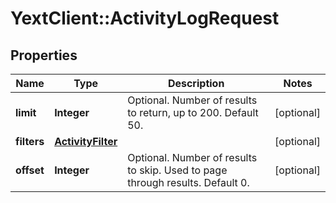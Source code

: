 # YextClient::ActivityLogRequest

## Properties
Name | Type | Description | Notes
------------ | ------------- | ------------- | -------------
**limit** | **Integer** | Optional.  Number of results to return, up to 200. Default 50. | [optional] 
**filters** | [**ActivityFilter**](ActivityFilter.md) |  | [optional] 
**offset** | **Integer** | Optional.  Number of results to skip.  Used to page through results. Default 0. | [optional] 


